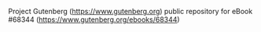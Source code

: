 Project Gutenberg (https://www.gutenberg.org) public repository for
eBook #68344 (https://www.gutenberg.org/ebooks/68344)
